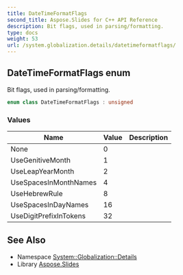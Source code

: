 ```yaml
---
title: DateTimeFormatFlags
second_title: Aspose.Slides for C++ API Reference
description: Bit flags, used in parsing/formatting.
type: docs
weight: 53
url: /system.globalization.details/datetimeformatflags/
---
```

## DateTimeFormatFlags enum


Bit flags, used in parsing/formatting.

```cpp
enum class DateTimeFormatFlags : unsigned
```

### Values

| Name | Value | Description |
| --- | --- | --- |
| None | 0 |  |
| UseGenitiveMonth | 1 |  |
| UseLeapYearMonth | 2 |  |
| UseSpacesInMonthNames | 4 |  |
| UseHebrewRule | 8 |  |
| UseSpacesInDayNames | 16 |  |
| UseDigitPrefixInTokens | 32 |  |

## See Also

* Namespace [System::Globalization::Details](../)
* Library [Aspose.Slides](../../)